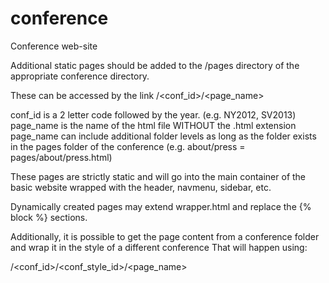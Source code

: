 conference
==========

Conference web-site


Additional static pages should be added to the /pages directory of the
appropriate conference directory.

These can be accessed by the link /<conf_id>/<page_name>

conf_id is a 2 letter code followed by the year.  (e.g. NY2012, SV2013)
page_name is the name of the html file WITHOUT the .html extension
page_name can include additional folder levels as long as the folder
exists in the pages folder of the conference 
(e.g. about/press = pages/about/press.html)

These pages are strictly static and will go into the main container of 
the basic website wrapped with the header, navmenu, sidebar, etc.

Dynamically created pages may extend wrapper.html and replace the {% block %}
sections.  


Additionally, it is possible to get the page content from a conference folder 
and wrap it in the style of a different conference  That will happen using:

/<conf_id>/<conf_style_id>/<page_name>

